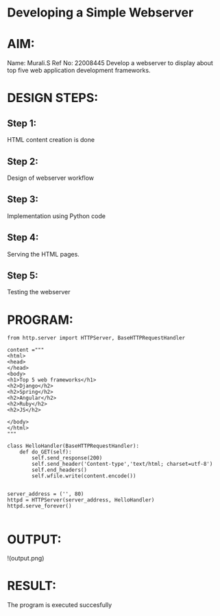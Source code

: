 # Developing a Simple Webserver

# AIM:
Name: Murali.S
Ref No: 22008445
Develop a webserver to display about top five web application development frameworks.

# DESIGN STEPS:

## Step 1:

HTML content creation is done

## Step 2:

Design of webserver workflow

## Step 3:

Implementation using Python code

## Step 4:

Serving the HTML pages.

## Step 5:

Testing the webserver

# PROGRAM:
```
from http.server import HTTPServer, BaseHTTPRequestHandler

content ="""
<html>
<head>
</head>
<body>
<h1>Top 5 web frameworks</h1>
<h2>Django</h2>
<h2>Spring</h2>
<h2>Angular</h2>
<h2>Ruby</h2>
<h2>JS</h2>

</body>
</html>
"""

class HelloHandler(BaseHTTPRequestHandler):
    def do_GET(self):
        self.send_response(200)
        self.send_header('Content-type','text/html; charset=utf-8')
        self.end_headers()
        self.wfile.write(content.encode())


server_address = ('', 80)
httpd = HTTPServer(server_address, HelloHandler)
httpd.serve_forever()
        

```
# OUTPUT:
!<img>(output.png)

# RESULT:

The program is executed succesfully
